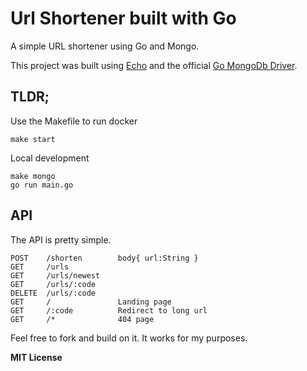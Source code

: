# Url Shortener built with Go

A simple URL shortener using Go and Mongo.

This project was built using [Echo](https://echo.labstack.com/) and the official [Go MongoDb Driver](https://github.com/mongodb/mongo-go-driver).

## TLDR;

Use the Makefile to run docker

```
make start
```

Local development

```
make mongo
go run main.go
```

## API

The API is pretty simple.

```
POST    /shorten        body{ url:String }
GET     /urls
GET     /urls/newest   
GET     /urls/:code
DELETE  /urls/:code
GET     /               Landing page
GET     /:code          Redirect to long url
GET     /*              404 page
```

Feel free to fork and build on it. It works for my purposes.

**MIT License**